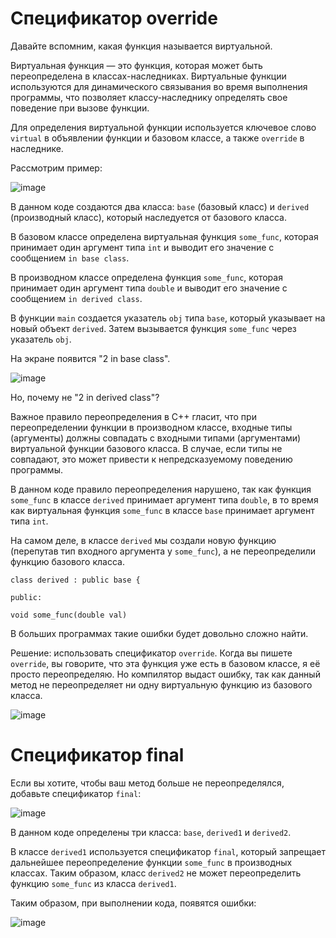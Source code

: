 # Спецификатор override

Давайте вспомним, какая функция называется виртуальной.

Виртуальная функция — это функция, которая может быть переопределена в классах-наследниках. Виртуальные функции используются для динамического связывания во время выполнения программы, что позволяет классу-наследнику определять свое поведение при вызове функции. 

Для определения виртуальной функции используется ключевое слово `virtual` в объявлении функции и базовом классе, а также `override` в наследнике.

Рассмотрим пример:

![image](https://github.com/netology-code/cppl-homeworks/assets/147130852/d0e18521-7d72-4dcf-b0a1-5625c88e5d95)

В данном коде создаются два класса: `base` (базовый класс) и `derived` (производный класс), который наследуется от базового класса.

В базовом классе определена виртуальная функция `some_func`, которая принимает один аргумент типа `int` и выводит его значение с сообщением `in base class`.

В производном классе определена функция `some_func`, которая принимает один аргумент типа `double` и выводит его значение с сообщением `in derived class`.

В функции `main` создается указатель `obj` типа `base`, который указывает на новый объект `derived`. Затем вызывается функция `some_func` через указатель `obj`. 

На экране появится "2 in base class". 

![image](https://github.com/netology-code/cppl-homeworks/assets/147130852/7d71cf61-40ab-416f-8c60-2e69f0a5a385)

Но, почему не "2 in derived class"?

Важное правило переопределения в C++ гласит, что при переопределении функции в производном классе, входные типы (аргументы) должны совпадать с входными типами (аргументами) виртуальной функции базового класса. В случае, если типы не совпадают, это может привести к непредсказуемому поведению программы.

В данном коде правило переопределения нарушено, так как функция `some_func` в классе `derived` принимает аргумент типа `double`, в то время как виртуальная функция `some_func` в классе `base` принимает аргумент типа `int`. 

На самом деле, в классе `derived` мы создали новую функцию (перепутав тип входного аргумента у `some_func`), а не переопределили функцию базового класса. 

`class derived : public base {`

`public:`


`void some_func(double val)`

В больших программах такие ошибки будет довольно сложно найти.

Решение: использовать спецификатор `override`. 
Когда вы пишете `override`, вы говорите, что эта функция уже есть в базовом классе, я её просто переопределяю. 
Но компилятор выдаст ошибку, так как данный метод не переопределяет ни одну виртуальную функцию из базового класса.

![image](https://github.com/netology-code/cppl-homeworks/assets/147130852/9c5052cf-7157-4c53-8f6f-8decf9fcabc5)

# Спецификатор final

Если вы хотите, чтобы ваш метод больше не переопределялся, добавьте спецификатор `final`:

![image](https://github.com/netology-code/cppl-homeworks/assets/147130852/231c09b6-2a63-41fd-a7cc-2bd9b983f64e)

В данном коде определены три класса: `base`, `derived1` и `derived2`. 

В классе `derived1` используется спецификатор `final`, который запрещает дальнейшее переопределение функции `some_func` в производных классах. Таким образом, класс `derived2` не может переопределить функцию `some_func` из класса `derived1`.

Таким образом, при выполнении кода, появятся ошибки:

![image](https://github.com/netology-code/cppl-homeworks/assets/147130852/cf78ad3a-5d41-41d8-a784-edf93884af10)

